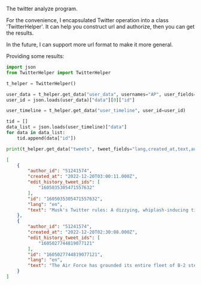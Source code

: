 The twitter analyze program.

For the convenience, I encapsulated Twitter operation into a class 'TwitterHelper'.
It can help you construct url and authorize, then you can get the results.

In the future, I can support more url format to make it more general.

Providing some results:

```python
import json
from TwitterHelper import TwitterHelper

t_helper = TwitterHelper()

user_data = t_helper.get_data("user_data", usernames="AP", user_fields="description,created_at")
user_id = json.loads(user_data)["data"][0]["id"]

user_timeline = t_helper.get_data("user_timeline", user_id=user_id)

tid = []
data_list = json.loads(user_timeline)["data"]
for data in data_list:
    tid.append(data["id"])

print(t_helper.get_data("tweets", tweet_fields="lang,created_at,text,author_id", ids=",".join(tid)))

```

```json
[
    {
        "author_id": "51241574",
        "created_at": "2022-12-20T03:00:11.000Z",
        "edit_history_tweet_ids": [
            "1605035305471557632"
        ],
        "id": "1605035305471557632",
        "lang": "en",
        "text": "Musk's Twitter rules: A dizzying, whiplash-inducing timeline https://t.co/SCuyrvI3vR https://t.co/ioZAAV0Xdu"
    },
    {
        "author_id": "51241574",
        "created_at": "2022-12-20T02:30:08.000Z",
        "edit_history_tweet_ids": [
            "1605027744819077121"
        ],
        "id": "1605027744819077121",
        "lang": "en",
        "text": "The Air Force has grounded its entire fleet of B-2 stealth bombers following an emergency landing and fire earlier this month, and none of the strategic aircraft will perform flyovers at this years' college bowl games.  https://t.co/LuDMSWo3ll"
    }
]
```
